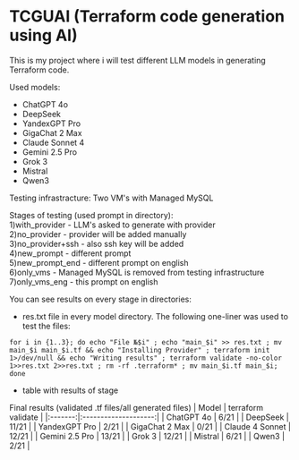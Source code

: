 # TCGUAI (Terraform code generation using AI)
This is my project where i will test different LLM models in generating Terraform code.

Used models:
- ChatGPT 4o
- DeepSeek
- YandexGPT Pro
- GigaChat 2 Max
- Claude Sonnet 4 
- Gemini 2.5 Pro
- Grok 3
- Mistral
- Qwen3

Testing infrastracture:
Two VM's with Managed MySQL

Stages of testing (used prompt in directory):  
1)with_provider - LLM's asked to generate with provider  
2)no_provider - provider will be added manually  
3)no_provider+ssh - also ssh key will be added  
4)new_prompt - different prompt  
5)new_prompt_end - different prompt on english  
6)only_vms - Managed MySQL is removed from testing infrastructure  
7)only_vms_eng - this prompt on english  

You can see results on every stage in directories:
- res.txt file in every model directory. The following one-liner was used to test the files:  
```
for i in {1..3}; do echo "File №$i" ; echo "main_$i" >> res.txt ; mv main_$i main_$i.tf && echo "Installing Provider" ; terraform init 1>/dev/null && echo "Writing results" ; terraform validate -no-color 1>>res.txt 2>>res.txt ; rm -rf .terraform* ; mv main_$i.tf main_$i; done
```
- table with results of stage

Final results (validated .tf files/all generated files)
| Model   | terraform validate   |
|:-------:|:--------------------:|
| ChatGPT 4o | 6/21 |
| DeepSeek | 11/21 |
| YandexGPT Pro | 2/21 |
| GigaChat 2 Max | 0/21 |
| Claude 4 Sonnet | 12/21 |
| Gemini 2.5 Pro | 13/21 |
| Grok 3 | 12/21 |
| Mistral | 6/21 |
| Qwen3 | 2/21 |
